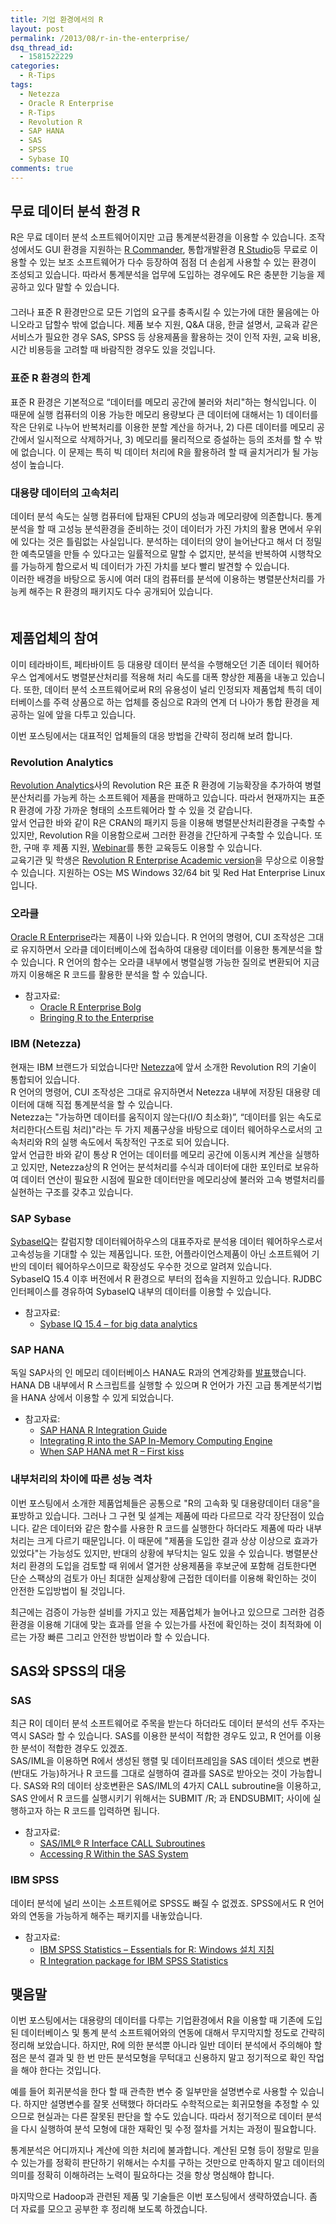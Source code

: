 ```yaml
---
title: 기업 환경에서의 R
layout: post
permalink: /2013/08/r-in-the-enterprise/
dsq_thread_id:
  - 1581522229
categories:
  - R-Tips
tags:
  - Netezza
  - Oracle R Enterprise
  - R-Tips
  - Revolution R
  - SAP HANA
  - SAS
  - SPSS
  - Sybase IQ
comments: true
---
```

## 무료 데이터 분석 환경 R

R은 무료 데이터 분석 소프트웨어이지만 고급 통계분석환경을 이용할 수 있습니다. 조작성에서도 GUI 환경을 지원하는 [R Commander][1], 통합개발환경 [R Studio][2]등 무료로 이용할 수 있는 보조 소프트웨어가 다수 등장하여 점점 더 손쉽게 사용할 수 있는 환경이 조성되고 있습니다. 따라서 통계분석을 업무에 도입하는 경우에도 R은 충분한 기능을 제공하고 있다 말할 수 있습니다.  
　  
그러나 표준 R 환경만으로 모든 기업의 요구를 충족시킬 수 있는가에 대한 물음에는 아니오라고 답할수 밖에 없습니다. 제품 보수 지원, Q&A 대응, 한글 설명서, 교육과 같은 서비스가 필요한 경우 SAS, SPSS 등 상용제품을 활용하는 것이 인적 자원, 교육 비용, 시간 비용등을 고려할 때 바람직한 경우도 있을 것입니다. 

### 표준 R 환경의 한계

표준 R 환경은 기본적으로 &ldquo;데이터를 메모리 공간에 불러와 처리"하는 형식입니다. 이 때문에 실행 컴퓨터의 이용 가능한 메모리 용량보다 큰 데이터에 대해서는 1) 데이터를 작은 단위로 나누어 반복처리를 이용한 분할 계산을 하거나, 2) 다른 데이터를 메모리 공간에서 일시적으로 삭제하거나, 3) 메모리를 물리적으로 증설하는 등의 조처를 할 수 밖에 없습니다. 이 문제는 특히 빅 데이터 처리에 R을 활용하려 할 때 골치거리가 될 가능성이 높습니다. 

### 대용량 데이터의 고속처리

데이터 분석 속도는 실행 컴퓨터에 탑재된 CPU의 성능과 메모리량에 의존합니다. 통계분석을 할 때 고성능 분석환경을 준비하는 것이 데이터가 가진 가치의 활용 면에서 우위에 있다는 것은 틀림없는 사실입니다. 분석하는 데이터의 양이 늘어난다고 해서 더 정밀한 예측모델을 만들 수 있다고는 일률적으로 말할 수 없지만, 분석을 반복하여 시행착오를 가능하게 함으로서 빅 데이터가 가진 가치를 보다 빨리 발견할 수 있습니다.  
이러한 배경을 바탕으로 동시에 여러 대의 컴퓨터를 분석에 이용하는 병렬분산처리를 가능케 해주는 R 환경의 패키지도 다수 공개되어 있습니다.  
　 

## 제품업체의 참여

이미 테라바이트, 페타바이트 등 대용량 데이터 분석을 수행해오던 기존 데이터 웨어하우스 업계에서도 병렬분산처리를 적용해 처리 속도를 대폭 향상한 제품을 내놓고 있습니다. 또한, 데이터 분석 소프트웨어로써 R의 유용성이 널리 인정되자 제품업체 특히 데이터베이스를 주력 상품으로 하는 업체를 중심으로 R과의 연계 더 나아가 통합 환경을 제공하는 일에 앞을 다투고 있습니다. 

이번 포스팅에서는 대표적인 업체들의 대응 방법을 간략히 정리해 보려 합니다. 

### Revolution Analytics

[Revolution Analytics][3]사의 Revolution R은 표준 R 환경에 기능확장을 추가하여 병렬분산처리를 가능케 하는 소프트웨어 제품을 판매하고 있습니다. 따라서 현재까지는 표준 R 환경에 가장 가까운 형태의 소프트웨어라 할 수 있을 것 같습니다.  
앞서 언급한 바와 같이 R은 CRAN의 패키지 등을 이용해 병렬분산처리환경을 구축할 수 있지만, Revolution R을 이용함으로써 그러한 환경을 간단하게 구축할 수 있습니다. 또한, 구매 후 제품 지원, [Webinar][4]를 통한 교육등도 이용할 수 있습니다.  
교육기관 및 학생은 [Revolution R Enterprise Academic version][5]을 무상으로 이용할 수 있습니다. 지원하는 OS는 MS Windows 32/64 bit 및 Red Hat Enterprise Linux입니다. 

### 오라클

[Oracle R Enterprise][6]라는 제품이 나와 있습니다. R 언어의 명령어, CUI 조작성은 그대로 유지하면서 오라클 데이터베이스에 접속하여 대용량 데이터를 이용한 통계분석을 할 수 있습니다. R 언어의 함수는 오라클 내부에서 병렬실행 가능한 질의로 변환되어 지금까지 이용해온 R 코드를 활용한 분석을 할 수 있습니다. 

*   참고자료: 
    *   [Oracle R Enterprise Bolg][7] 
    *   [Bringing R to the Enterprise][8]

### IBM (Netezza)

현재는 IBM 브랜드가 되었습니다만 [Netezza][9]에 앞서 소개한 Revolution R의 기술이 통합되어 있습니다.  
R 언어의 명령어, CUI 조작성은 그대로 유지하면서 Netezza 내부에 저장된 대용량 데이터에 대해 직접 통계분석을 할 수 있습니다.  
Netezza는 "가능하면 데이터를 움직이지 않는다(I/O 최소화)&rdquo;, &ldquo;데이터를 읽는 속도로 처리한다(스트림 처리)"라는 두 가지 제품구상을 바탕으로 데이터 웨어하우스로서의 고속처리와 R의 실행 속도에서 독창적인 구조로 되어 있습니다.  
앞서 언급한 바와 같이 통상 R 언어는 데이터를 메모리 공간에 이동시켜 계산을 실행하고 있지만, Netezza상의 R 언어는 분석처리를 수식과 데이터에 대한 포인터로 보유하여 데이터 연산이 필요한 시점에 필요한 데이터만을 메모리상에 불러와 고속 병렬처리를 실현하는 구조를 갖추고 있습니다. 

### SAP Sybase

[SybaseIQ][10]는 칼럼지향 데이터웨어하우스의 대표주자로 분석용 데이터 웨어하우스로서 고속성능을 기대할 수 있는 제품입니다. 또한, 어플라이언스제품이 아닌 소프트웨어 기반의 데이터 웨어하우스이므로 확장성도 우수한 것으로 알려져 있습니다.  
SybaseIQ 15.4 이후 버전에서 R 환경으로 부터의 접속을 지원하고 있습니다. RJDBC 인터페이스를 경유하여 SybaseIQ 내부의 데이터를 이용할 수 있습니다. 

*   참고자료: 
    *   [Sybase IQ 15.4 &#8211; for big data analytics][11]

### SAP HANA

독일 SAP사의 인 메모리 데이터베이스 HANA도 R과의 연계강화를 [발표][12]했습니다. HANA DB 내부에서 R 스크립트를 실행할 수 있으며 R 언어가 가진 고급 통계분석기법을 HANA 상에서 이용할 수 있게 되었습니다. 

*   참고자료: 
    *   [SAP HANA R Integration Guide][13]
    *   [Integrating R into the SAP In-Memory Computing Engine][14]
    *   [When SAP HANA met R &#8211; First kiss][15]

### 내부처리의 차이에 따른 성능 격차

이번 포스팅에서 소개한 제품업체들은 공통으로 "R의 고속화 및 대용량데이터 대응"을 표방하고 있습니다. 그러나 그 구현 및 설계는 제품에 따라 다르므로 각각 장단점이 있습니다. 같은 데이터와 같은 함수를 사용한 R 코드를 실행한다 하더라도 제품에 따라 내부처리는 크게 다르기 때문입니다. 이 때문에 "제품을 도입한 결과 상상 이상으로 효과가 있었다"는 가능성도 있지만, 반대의 상황에 부닥치는 일도 있을 수 있습니다. 병렬분산처리 환경의 도입을 검토할 때 위에서 열거한 상용제품을 후보군에 포함해 검토한다면 단순 스팩상의 검토가 아닌 최대한 실제상황에 근접한 데이터를 이용해 확인하는 것이 안전한 도입방법이 될 것입니다. 

최근에는 검증이 가능한 설비를 가지고 있는 제품업체가 늘어나고 있으므로 그러한 검증환경을 이용해 기대에 맞는 효과를 얻을 수 있는가를 사전에 확인하는 것이 최적화에 이르는 가장 빠른 그리고 안전한 방법이라 할 수 있습니다. 

## SAS와 SPSS의 대응

### SAS

최근 R이 데이터 분석 소프트웨어로 주목을 받는다 하더라도 데이터 분석의 선두 주자는 역시 SAS라 할 수 있습니다. SAS를 이용한 분석이 적합한 경우도 있고, R 언어를 이용한 분석이 적합한 경우도 있겠죠.  
SAS/IML을 이용하면 R에서 생성된 행렬 및 데이터프레임을 SAS 데이터 셋으로 변환(반대도 가능)하거나 R 코드를 그대로 실행하여 결과를 SAS로 받아오는 것이 가능합니다. SAS와 R의 데이터 상호변환은 SAS/IML의 4가지 CALL subroutine을 이용하고, SAS 안에서 R 코드를 실행시키기 위해서는 SUBMIT /R; 과 ENDSUBMIT; 사이에 실행하고자 하는 R 코드를 입력하면 됩니다. 

*   참고자료: 
    *   [SAS/IML® R Interface CALL Subroutines][16]
    *   [Accessing R Within the SAS System][17]

### IBM SPSS

데이터 분석에 널리 쓰이는 소프트웨어로 SPSS도 빠질 수 없겠죠. SPSS에서도 R 언어와의 연동을 가능하게 해주는 패키지를 내놓았습니다. 

*   참고자료: 
    *   [IBM SPSS Statistics &#8211; Essentials for R: Windows 설치 지침][18]
    *   [R Integration package for IBM SPSS Statistics][19]

## 맺음말

이번 포스팅에서는 대용량의 데이터를 다루는 기업환경에서 R을 이용할 때 기존에 도입된 데이터베이스 및 통계 분석 소프트웨어와의 연동에 대해서 무지막지할 정도로 간략히 정리해 보았습니다. 하지만, R에 의한 분석뿐 아니라 일반 데이터 분석에서 주의해야 할 점은 분석 결과 및 한 번 만든 분석모형을 무턱대고 신용하지 말고 정기적으로 확인 작업을 해야 한다는 것입니다. 

예를 들어 회귀분석을 한다 할 때 관측한 변수 중 일부만을 설명변수로 사용할 수 있습니다. 하지만 설명변수를 잘못 선택했다 하더라도 수학적으로는 회귀모형을 추정할 수 있으므로 현실과는 다른 잘못된 판단을 할 수도 있습니다. 따라서 정기적으로 데이터 분석을 다시 실행하여 분석 모형에 대한 재확인 및 수정 절차를 거치는 과정이 필요합니다. 

통계분석은 어디까지나 계산에 의한 처리에 불과합니다. 계산된 모형 등이 정말로 믿을 수 있는가를 정확히 판단하기 위해서는 수치를 구하는 것만으로 만족하지 말고 데이터의 의미를 정확히 이해하려는 노력이 필요하다는 것을 항상 명심해야 합니다. 

마지막으로 Hadoop과 관련된 제품 및 기술들은 이번 포스팅에서 생략하였습니다. 좀 더 자료를 모으고 공부한 후 정리해 보도록 하겠습니다.

 [1]: http://socserv.mcmaster.ca/jfox/Misc/Rcmdr/
 [2]: http://www.rstudio.com/ide/
 [3]: http://www.revolutionanalytics.com/
 [4]: http://www.revolutionanalytics.com/news-events/free-webinars/
 [5]: http://www.revolutionanalytics.com/downloads/free-academic.php
 [6]: http://www.oracle.com/us/corporate/features/features-oracle-r-enterprise-498732.html
 [7]: https://blogs.oracle.com/R/
 [8]: http://www.oracle.com/technetwork/database/options/advanced-analytics/r-enterprise/bringing-r-to-the-enterprise-1956618.pdf
 [9]: http://www-01.ibm.com/software/data/netezza/
 [10]: http://www.sybase.com/products/datawarehousing/sybaseiq
 [11]: http://maheshgadgilsblog.blogspot.jp/2012/03/sybase-iq-154-for-big-data-analytics.html
 [12]: http://www.sap.com/korea/about/press/press.epx?pressid=20163
 [13]: http://help.sap.com/hana/SAP_HANA_R_Integration_Guide_en.pdf
 [14]: http://www.vldb.org/pvldb/vol4/p1307-grosse.pdf
 [15]: http://scn.sap.com/community/developer-center/hana/blog/2012/05/21/when-sap-hana-met-r--first-kiss
 [16]: http://support.sas.com/rnd/app/da/iml/CALL/SASandR.html
 [17]: http://www.sascommunity.org/wiki/images/9/98/Accessing_R_Within_the_SAS_System_-_Alan_Mitchell.pdf
 [18]: ftp://public.dhe.ibm.com/software/analytics/spss/documentation/statistics/20.0/ko/rplugin/InstallationDocuments/Windows/Essentials_for_R_Installation_Instructions.pdf
 [19]: ftp://public.dhe.ibm.com/software/analytics/spss/documentation/statistics/20.0/en/rplugin/Manuals/R_Integration_package_for_IBM_SPSS_Statistics.pdf
